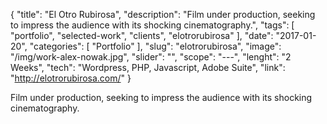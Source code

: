 {
    "title": "El Otro Rubirosa",
    "description": "Film under production, seeking to impress the audience with its shocking cinematography.",
    "tags": [ "portfolio", "selected-work", "clients", "elotrorubirosa" ],
    "date": "2017-01-20",
    "categories": [
        "Portfolio"
    ],
    "slug": "elotrorubirosa",
    "image": "/img/work-alex-nowak.jpg",
    "slider": "",
    "scope": "---",
    "lenght": "2 Weeks",
    "tech": "Wordpress, PHP, Javascript, Adobe Suite",
    "link": "http://elotrorubirosa.com/"
}

Film under production, seeking to impress the audience with its shocking cinematography.
